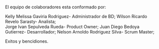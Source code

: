 El equipo de colaboradores esta conformado por:

Kelly Melissa Gaviria Rodriguez- Administrador de BD;
Wilson Ricardo Revelo Sarasty- Analista;  
Jorge Ivan Sepulveda Rueda- Product Owner;
Juan Diego Bedoya Gutierrez- Desarrollador;
Nelson Arnoldo Rodriguez Silva- Scrum Master;

Exitos y bencidiones.